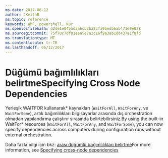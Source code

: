 ```yaml
---
ms.date: 2017-06-12
author: JKeithB
ms.topic: reference
keywords: WMF, powershell, Kur
ms.openlocfilehash: d2de1e045ad5a6cb3ba2cfa9bedb6ab471e9e028
ms.sourcegitcommit: 75f70c7df01eea5e7a2c16f9a3ab1dd437a1f8fd
ms.translationtype: MT
ms.contentlocale: tr-TR
ms.lasthandoff: 06/12/2017
---
```

# <a name="specifying-cross-node-dependencies"></a><span data-ttu-id="bde0d-102">Düğümü bağımlılıkları belirtme</span><span class="sxs-lookup"><span data-stu-id="bde0d-102">Specifying Cross Node Dependencies</span></span>

<span data-ttu-id="bde0d-103">Yerleşik WAITFOR kullanarak\* kaynakları (`WaitForAll`, `WaitForAny`, ve `WaitForSome`), artık bağımlılıkları bilgisayarlar arasında dış orchestration olmadan yapılandırma çalıştırır sırasında belirtebilirsiniz.</span><span class="sxs-lookup"><span data-stu-id="bde0d-103">By using the built-in WaitFor\* resources (`WaitForAll`, `WaitForAny`, and `WaitForSome`), you can now specify dependencies across computers during configuration runs without external orchestration.</span></span> 

<span data-ttu-id="bde0d-104">Daha fazla bilgi için bkz: [arası düğümlü bağımlılıkları belirtme](https://msdn.microsoft.com/powershell/dsc/crossnodedependencies)</span><span class="sxs-lookup"><span data-stu-id="bde0d-104">For more information, see [Specifying cross-node dependencies](https://msdn.microsoft.com/powershell/dsc/crossnodedependencies)</span></span>


